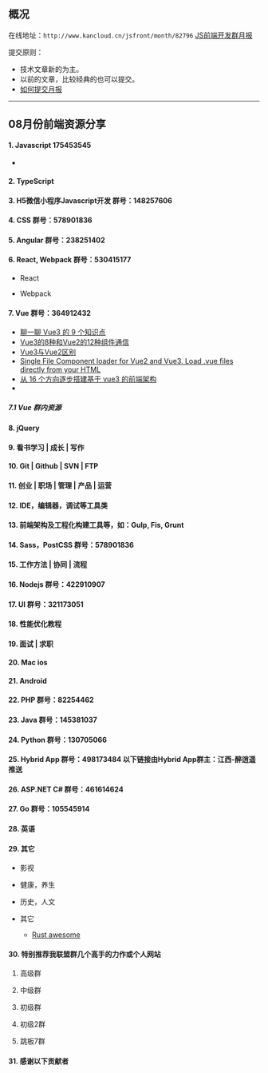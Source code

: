 ## 概况

在线地址：`http://www.kancloud.cn/jsfront/month/82796` [JS前端开发群月报](http://www.kancloud.cn/jsfront/month/82796)


提交原则：

- 技术文章新的为主。
- 以前的文章，比较经典的也可以提交。
- [如何提交月报](http://www.kancloud.cn/jsfront/month/227309)

---


## 08月份前端资源分享
#### 1. Javascript 175453545
- []()


#### 2. TypeScript


#### 3. H5微信小程序Javascript开发 群号：148257606


#### 4. CSS  群号：578901836

#### 5. Angular 群号：238251402

#### 6. React, Webpack 群号：530415177
- React


- Webpack



#### 7. Vue 群号：364912432
- [聊一聊 Vue3 的 9 个知识点](https://juejin.cn/post/7026249448233631752)
- [Vue3的8种和Vue2的12种组件通信](https://juejin.cn/post/6999687348120190983)
- [Vue3与Vue2区别](http://www.kiscon.top/knowledge/vue2-to-vue3.html)
- [Single File Component loader for Vue2 and Vue3. Load .vue files directly from your HTML](https://github.com/FranckFreiburger/vue3-sfc-loader)
- [从 16 个方向逐步搭建基于 vue3 的前端架构](https://juejin.cn/post/7025524870842679310)
- []()


##### 7.1 Vue 群内资源


#### 8. jQuery

#### 9. 看书学习 | 成长 | 写作

#### 10. Git | Github | SVN | FTP

#### 11. 创业 | 职场 | 管理 | 产品 | 运营

#### 12. IDE，编辑器，调试等工具类

#### 13. 前端架构及工程化构建工具等，如：Gulp, Fis, Grunt

#### 14. Sass，PostCSS  群号：578901836

#### 15. 工作方法 | 协同 | 流程

#### 16. Nodejs 群号：422910907

#### 17. UI 群号：321173051

#### 18. 性能优化教程

#### 19. 面试 | 求职

#### 20. Mac ios

#### 21. Android

#### 22. PHP 群号：82254462

#### 23. Java 群号：145381037

#### 24. Python 群号：130705066

#### 25. Hybrid App 群号：498173484 以下链接由Hybrid App群主：江西-醉逍遥推送

#### 26. ASP.NET C# 群号：461614624

#### 27. Go 群号：105545914

#### 28. 英语

#### 29. 其它

- 影视


- 健康，养生


- 历史，人文


- 其它

    - [Rust awesome](https://github.com/WumaCoder/rust-boom)


#### 30. 特别推荐我联盟群几个高手的力作或个人网站

1. 高级群



2. 中级群


3. 初级群

4. 初级2群


5. 跳板7群


#### 31. 感谢以下贡献者

